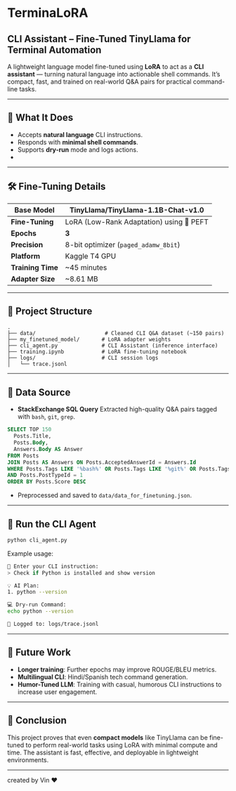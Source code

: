 # TerminaLoRA 

## CLI Assistant – Fine-Tuned TinyLlama for Terminal Automation

A lightweight language model fine-tuned using **LoRA** to act as a **CLI assistant** — turning natural language into actionable shell commands. It’s compact, fast, and trained on real-world Q\&A pairs for practical command-line tasks.

---

## 🚀 What It Does

* Accepts **natural language** CLI instructions.
* Responds with **minimal shell commands**.
* Supports **dry-run** mode and logs actions.
* 
---

## 🛠️ Fine-Tuning Details

| **Base Model**    | TinyLlama/TinyLlama-1.1B-Chat-v1.0       |
| ----------------- | ---------------------------------------- |
| **Fine-Tuning**   | LoRA (Low-Rank Adaptation) using 🤗 PEFT |
| **Epochs**        | **3**                                    |
| **Precision**     | 8-bit optimizer (`paged_adamw_8bit`)     |
| **Platform**      | Kaggle T4 GPU                            |
| **Training Time** | \~45 minutes                             |
| **Adapter Size**  | \~8.61 MB                                |

---

## 📁 Project Structure

```
.
├── data/                      # Cleaned CLI Q&A dataset (~150 pairs)
├── my_finetuned_model/       # LoRA adapter weights
├── cli_agent.py              # CLI Assistant (inference interface)
├── training.ipynb            # LoRA fine-tuning notebook
├── logs/                     # CLI session logs
│   └── trace.jsonl
```

---

## 🧾 Data Source

* **StackExchange SQL Query**
  Extracted high-quality Q\&A pairs tagged with `bash`, `git`, `grep`.

```sql
SELECT TOP 150
  Posts.Title,
  Posts.Body,
  Answers.Body AS Answer
FROM Posts
JOIN Posts AS Answers ON Posts.AcceptedAnswerId = Answers.Id
WHERE Posts.Tags LIKE '%bash%' OR Posts.Tags LIKE '%git%' OR Posts.Tags LIKE '%grep%'
AND Posts.PostTypeId = 1
ORDER BY Posts.Score DESC
```

* Preprocessed and saved to `data/data_for_finetuning.json`.

---

## 🤖 Run the CLI Agent

```bash
python cli_agent.py
```

Example usage:

```bash
🧠 Enter your CLI instruction:
> Check if Python is installed and show version

💡 AI Plan:
1. python --version

💻 Dry-run Command:
echo python --version

📄 Logged to: logs/trace.jsonl
```

---

## 🔮 Future Work

* **Longer training**: Further epochs may improve ROUGE/BLEU metrics.
* **Multilingual CLI**: Hindi/Spanish tech command generation.
* **Humor-Tuned LLM**: Training with casual, humorous CLI instructions to increase user engagement.

---

## 🏁 Conclusion

This project proves that even **compact models** like TinyLlama can be fine-tuned to perform real-world tasks using LoRA with minimal compute and time. The assistant is fast, effective, and deployable in lightweight environments.

---

created by Vin ❤️
